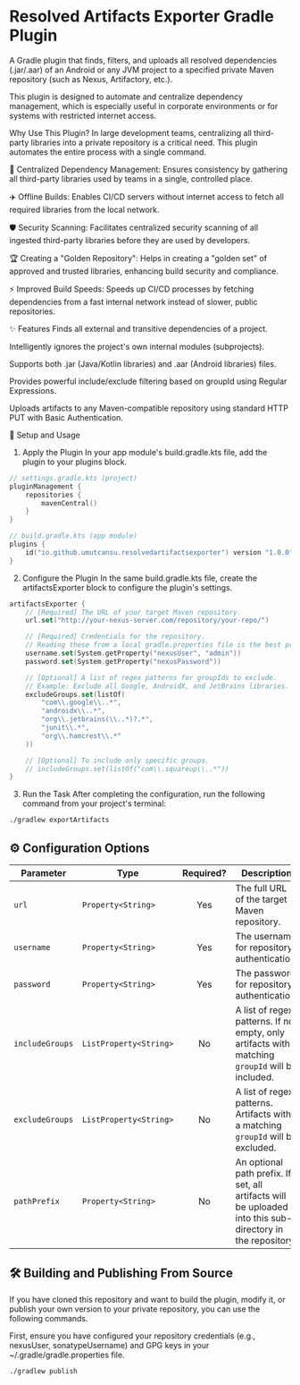 # Resolved Artifacts Exporter Gradle Plugin
A Gradle plugin that finds, filters, and uploads all resolved dependencies (.jar/.aar) of an Android or any JVM project to a specified private Maven repository (such as Nexus, Artifactory, etc.).

This plugin is designed to automate and centralize dependency management, which is especially useful in corporate environments or for systems with restricted internet access.

Why Use This Plugin?
In large development teams, centralizing all third-party libraries into a private repository is a critical need. This plugin automates the entire process with a single command.

🏢 Centralized Dependency Management: Ensures consistency by gathering all third-party libraries used by teams in a single, controlled place.

✈️ Offline Builds: Enables CI/CD servers without internet access to fetch all required libraries from the local network.

🛡️ Security Scanning: Facilitates centralized security scanning of all ingested third-party libraries before they are used by developers.

🏆 Creating a "Golden Repository": Helps in creating a "golden set" of approved and trusted libraries, enhancing build security and compliance.

⚡ Improved Build Speeds: Speeds up CI/CD processes by fetching dependencies from a fast internal network instead of slower, public repositories.

✨ Features
Finds all external and transitive dependencies of a project.

Intelligently ignores the project's own internal modules (subprojects).

Supports both .jar (Java/Kotlin libraries) and .aar (Android libraries) files.

Provides powerful include/exclude filtering based on groupId using Regular Expressions.

Uploads artifacts to any Maven-compatible repository using standard HTTP PUT with Basic Authentication.

🚀 Setup and Usage
1. Apply the Plugin
In your app module's build.gradle.kts file, add the plugin to your plugins block.



```kotlin
// settings.gradle.kts (project)
pluginManagement {
    repositories {
        mavenCentral()
    }
}
```


```kotlin
// build.gradle.kts (app module)
plugins {
    id("io.github.umutcansu.resolvedartifactsexporter") version "1.0.0"
}
```

2. Configure the Plugin
In the same build.gradle.kts file, create the artifactsExporter block to configure the plugin's settings.

```kotlin
artifactsExporter {
    // [Required] The URL of your target Maven repository.
    url.set("http://your-nexus-server.com/repository/your-repo/")

    // [Required] Credentials for the repository.
    // Reading these from a local gradle.properties file is the best practice.
    username.set(System.getProperty("nexusUser", "admin"))
    password.set(System.getProperty("nexusPassword"))

    // [Optional] A list of regex patterns for groupIds to exclude.
    // Example: Exclude all Google, AndroidX, and JetBrains libraries.
    excludeGroups.set(listOf(
        "com\\.google\\..*",
        "androidx\\..*",
        "org\\.jetbrains(\\..*)?.*",
        "junit\\.*",
        "org\\.hamcrest\\.*"
    ))

    // [Optional] To include only specific groups.
    // includeGroups.set(listOf("com\\.squareup\\..*"))
}
```

3. Run the Task
After completing the configuration, run the following command from your project's terminal:

```bash
./gradlew exportArtifacts
```


## ⚙️ Configuration Options

| Parameter       | Type                   | Required? | Description                                                                        |
|-----------------|------------------------| :-------: | ---------------------------------------------------------------------------------- |
| `url`           | `Property<String>`     |    Yes    | The full URL of the target Maven repository.                                       |
| `username`      | `Property<String>`     |    Yes    | The username for repository authentication.                                        |
| `password`      | `Property<String>`     |    Yes    | The password for repository authentication.                                        |
| `includeGroups` | `ListProperty<String>` |    No     | A list of regex patterns. If not empty, only artifacts with a matching `groupId` will be included. |
| `excludeGroups` | `ListProperty<String>` |    No     | A list of regex patterns. Artifacts with a matching `groupId` will be excluded.    |
| `pathPrefix`    | `Property<String>`     |    No     | An optional path prefix. If set, all artifacts will be uploaded into this sub-directory in the repository.    |


## 🛠️ Building and Publishing From Source
If you have cloned this repository and want to build the plugin, modify it, or publish your own version to your private repository, you can use the following commands.

First, ensure you have configured your repository credentials (e.g., nexusUser, sonatypeUsername) and GPG keys in your ~/.gradle/gradle.properties file.

```bash
./gradlew publish
```